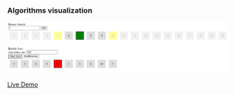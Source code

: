 ### Algorithms visualization

![screenshot](https://github.com/morsko1/algorithms_visualization/blob/master/screenshot.png)

[Live Demo](https://morsko1.github.io/algorithms_visualization/index.html)
